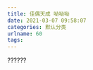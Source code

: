 ```yaml
---
title: 佳偶天成 呦呦呦
date: 2021-03-07 09:58:07
categories: 默认分类
urlname: 60
tags:
---
```

<!--markdown-->??????